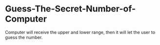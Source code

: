 # Guess-The-Secret-Number-of-Computer
Computer will receive the upper and lower range, then it will let the user to guess the number.
